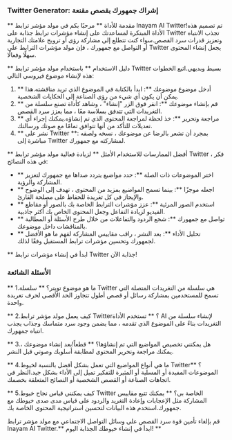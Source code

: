 ### Twitter Generator: إشراك جمهورك بقصص مقنعة

** مقدمة للأداة **
مرحبًا بكم في مولد مؤشر ترابط Inayam AI Twitter!تم تصميم هذه الأداة المبتكرة لمساعدتك على إنشاء مؤشرات ترابط جذابة على Twitter تجذب الانتباه وتعزيز قدرات سرد القصص.سواء كنت تتطلع إلى مشاركة رؤى أو ترويج علامتك التجارية أو التواصل مع جمهورك ، فإن مولد مؤشرات الترابط على Twitter يجعل إنشاء المحتوى سهلًا وفعالًا.

** دليل الاستخدام **
باستخدام مولد مؤشر ترابط Twitter بسيط وبديهي.اتبع الخطوات هذه لإنشاء موضوع فيروسي التالي:

1. ** أدخل موضوع موضوعك **: ابدأ بالكتابة في الموضوع الذي تريد مناقشته.هذا يمكن أن يكون أي شيء من رؤى الصناعة إلى الحكايات الشخصية.
2. ** قم بإنشاء موضوعك **: انقر فوق الزر "إنشاء" ، وشاهد كأداة تصنع سلسلة من التغريدات التي تتدفق بسلاسة معًا ، مما يعزز سرد القصص.
3. ** مراجعة وتحرير **: خذ لحظة لمراجعة المحتوى الذي تم إنشاؤه.يمكنك إجراء أي تعديلات للتأكد من أنها تتوافق تمامًا مع صوتك ورسالتك.
4. ** نشر على Twitter **: بمجرد أن تشعر بالرضا عن موضوعك ، نسخه ولصقه مباشرة إلى Twitter لمشاركته مع جمهورك.

** أفضل الممارسات للاستخدام الأمثل **
لزيادة فعالية مولد مؤشر ترابط Twitter ، فكر في هذه النصائح:

- ** اختر الموضوعات ذات الصلة **: حدد مواضيع يتردد صداها مع جمهورك لتعزيز المشاركة والرؤية.
- ** اجعله موجزًا ​​**: بينما تسمح المواضيع بمزيد من المحتوى ، تهدف إلى الوضوح والإيجاز في كل تغريدة للحفاظ على مصلحة القارئ.
- ** استخدم الصور المرئية **: عزز مؤشرات الترابط الخاصة بك بالصور أو مقاطع الفيديو لزيادة التفاعل وجعل المحتوى الخاص بك أكثر جاذبية.
- ** تواصل مع جمهورك **: شجع الردود والتفاعلات من خلال طرح الأسئلة أو المطالبة بالمناقشات داخل موضوعك.
- ** تحليل الأداء **: بعد النشر ، راقب مقاييس المشاركة لفهم ما هو الأفضل لجمهورك وتحسين مؤشرات ترابط المستقبل وفقًا لذلك.

** ابدأ في إنشاء مؤشرات ترابط Twitter جذابة الآن!

### الأسئلة الشائعة

** 1.ما هو موضوع تويتر؟ **
سلسلة Twitter هي سلسلة من التغريدات المتصلة التي تسمح للمستخدمين بمشاركة رسائل أو قصص أطول تتجاوز الحد الأقصى لحرف تغريدة واحدة.

** 2.كيف يعمل مولد مؤشر ترابط Twitter؟ **
تستخدم الأداة AI لإنشاء سلسلة من التغريدات بناءً على الموضوع الذي تقدمه ، مما يضمن وجود سرد متماسك وجذاب يجذب انتباه جمهورك.

** 3.هل يمكنني تخصيص المواضيع التي تم إنشاؤها؟ **
قطعاً!بعد إنشاء موضوعك ، يمكنك مراجعة وتحرير المحتوى لمطابقة أسلوبك وصوتي قبل النشر.

** 4.ما هي أنواع المواضيع التي تعمل بشكل أفضل بالنسبة لخيوط Twitter؟ **
الموضوعات المفيدة أو المسلية أو المثيرة للتفكير تميل إلى الأداء بشكل جيد.النظر في اتجاهات الصناعة أو القصص الشخصية أو النصائح المتعلقة بخصمك.

** 5.كيف يمكنني قياس نجاح خيوط Twitter الخاصة بي؟ **
يمكنك تتبع مقاييس المشاركة مثل الإعجابات وإعادة التغريد والردود على قياس مدى صدى خيوطك مع جمهورك.استخدم هذه البيانات لتحسين استراتيجية المحتوى الخاصة بك.

قم بإلغاء تأمين قوة سرد القصص على وسائل التواصل الاجتماعي مع مولد مؤشر ترابط Inayam AI Twitter.** ابدأ في إنشاء خيوطك الجذابة اليوم! **